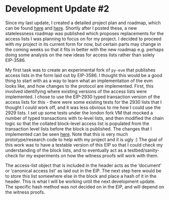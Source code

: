 # Development Update #2

Since my last update, I created a detailed project plan and roadmap, which can be found [here](../../jldunne/project-roadmap.md) and [here](../../jldunne/project-description-document.md). Shortly after I posted these, a new statelessness roadmap was published which proposes replacements for the access lists I was planning to focus on for my project. I decided to proceed with my project in its current form for now, but certain parts may change in the coming weeks so that it fits in better with the new roadmap e.g. perhaps doing some analysis on the new ideas for access lists rather than solely EIP-3586.

My first task was to create an experimental fork of `py-evm` that publishes access lists in the form laid out by EIP-3586. I thought this would be a good thing to start with as a way to learn what an implementation of the evm looks like, and how changes to the protocol are implemented. First, this involved identifying where existing versions of the access lists were implemented. I chose to use the EIP-2930 typed transaction version of the access lists for this - there were some existing tests for the 2930 lists that I thought I could work off, and it was less obvious to me how I could use the 2929 lists. I set up some tests under the london fork VM that mocked a number of typed transactions with tx-level lists, and then modified the chain logic so that the collated block-level access list is populated from the transaction level lists before the block is published. The changes that I implemented can be seen [here](https://github.com/jldunne/block-access-list-evm/pull/1/files). Note that this is very much prototype/research code to help with my project and it is ugly :) The goal of this work was to have a testable version of this EIP so that I could check my understanding of the block lists, and to eventually act as a testbed/sanity-check for my experiments on how the witness proofs will work with them.

The access-list object that is included in the header acts as the ‘document’ or ‘canonical access list’ as laid out in the EIP. The next step here would be to store this list somewhere else in the block and place a hash of it in the header. This is what I will be working until the next development update. The specific hash method was not decided on in the EIP, and will depend on the witness proofs.
